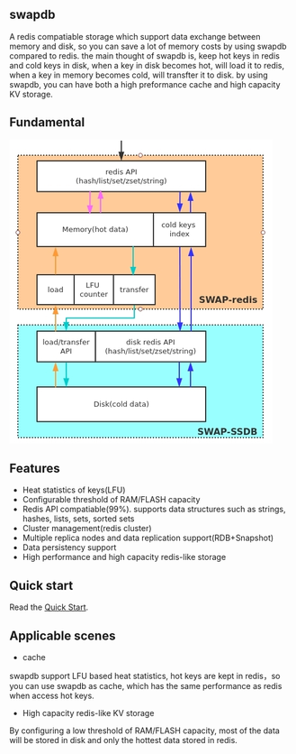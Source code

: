 ## swapdb

A redis compatiable storage which support data exchange between memory and disk, so you can save a lot of memory costs by using swapdb compared to redis. the main thought of swapdb is, keep hot keys in redis and cold keys in disk, when a key in disk becomes hot, will load it to redis, when a key in memory becomes cold, will transfter it to disk. by using swapdb, you can have both a high preformance cache and high capacity KV storage.

## Fundamental

![fundamental](./docs/fundamental.jpg)

## Features

* Heat statistics of keys(LFU)
* Configurable threshold of RAM/FLASH capacity
* Redis API compatiable(99%). supports data structures such as strings, hashes, lists, sets, sorted sets
* Cluster management(redis cluster)
* Multiple replica nodes and data replication support(RDB+Snapshot)
* Data persistency support
* High performance and high capacity redis-like storage

## Quick start

Read the [Quick Start](./docs/QUICKSTART.md).

## Applicable scenes

* cache

swapdb support LFU based heat statistics, hot keys are kept in redis，so you can use swapdb as cache, which has the same performance as redis when access hot keys.

* High capacity redis-like KV storage

By configuring a low threshold of RAM/FLASH capacity, most of the data will be stored in disk and only the hottest data stored in redis.
